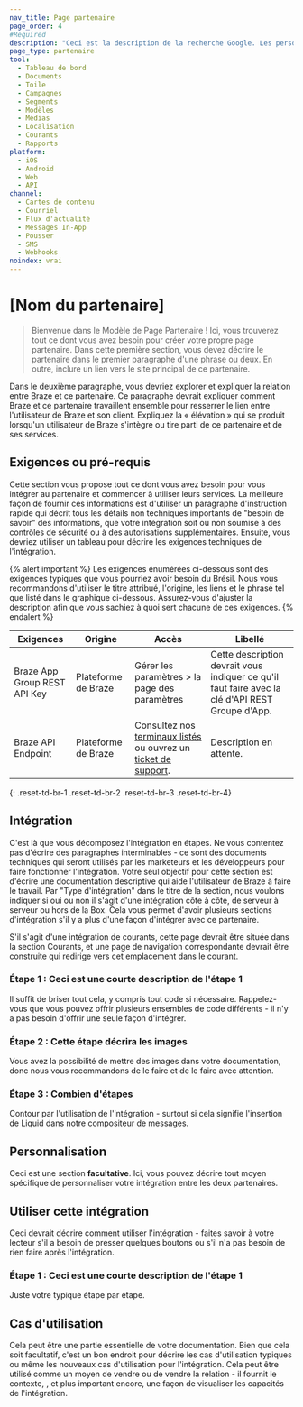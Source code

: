 ```yaml
---
nav_title: Page partenaire
page_order: 4
#Required
description: "Ceci est la description de la recherche Google. Les personnages de plus de 160 sont tronqués, concis-le brièvement."
page_type: partenaire
tool:
  - Tableau de bord
  - Documents
  - Toile
  - Campagnes
  - Segments
  - Modèles
  - Médias
  - Localisation
  - Courants
  - Rapports
platform:
  - iOS
  - Android
  - Web
  - API
channel:
  - Cartes de contenu
  - Courriel
  - Flux d'actualité
  - Messages In-App
  - Pousser
  - SMS
  - Webhooks
noindex: vrai
---
```


# [Nom du partenaire]

> Bienvenue dans le Modèle de Page Partenaire ! Ici, vous trouverez tout ce dont vous avez besoin pour créer votre propre page partenaire. Dans cette première section, vous devez décrire le partenaire dans le premier paragraphe d'une phrase ou deux. En outre, inclure un lien vers le site principal de ce partenaire.

Dans le deuxième paragraphe, vous devriez explorer et expliquer la relation entre Braze et ce partenaire. Ce paragraphe devrait expliquer comment Braze et ce partenaire travaillent ensemble pour resserrer le lien entre l'utilisateur de Braze et son client. Expliquez la « élévation » qui se produit lorsqu'un utilisateur de Braze s'intègre ou tire parti de ce partenaire et de ses services.

## Exigences ou pré-requis

Cette section vous propose tout ce dont vous avez besoin pour vous intégrer au partenaire et commencer à utiliser leurs services. La meilleure façon de fournir ces informations est d'utiliser un paragraphe d'instruction rapide qui décrit tous les détails non techniques importants de "besoin de savoir" des informations, que votre intégration soit ou non soumise à des contrôles de sécurité ou à des autorisations supplémentaires. Ensuite, vous devriez utiliser un tableau pour décrire les exigences techniques de l'intégration.

{% alert important %}
Les exigences énumérées ci-dessous sont des exigences typiques que vous pourriez avoir besoin du Brésil. Nous vous recommandons d'utiliser le titre attribué, l'origine, les liens et le phrasé tel que listé dans le graphique ci-dessous. Assurez-vous d'ajuster la description afin que vous sachiez à quoi sert chacune de ces exigences.
{% endalert %}

| Exigences                    | Origine             | Accès                                                                                                                                                            | Libellé                                                                                          |
| ---------------------------- | ------------------- | ---------------------------------------------------------------------------------------------------------------------------------------------------------------- | ------------------------------------------------------------------------------------------------ |
| Braze App Group REST API Key | Plateforme de Braze | Gérer les paramètres > la page des paramètres                                                                                                                    | Cette description devrait vous indiquer ce qu'il faut faire avec la clé d'API REST Groupe d'App. |
| Braze API Endpoint           | Plateforme de Braze | Consultez nos [terminaux listés]({{site.baseurl}}/developer_guide/rest_api/basics/#endpoints) ou ouvrez un [ticket de support]({{site.baseurl}}/braze_support/). | Description en attente.                                                                          |
{: .reset-td-br-1 .reset-td-br-2 .reset-td-br-3 .reset-td-br-4}

## Intégration

C'est là que vous décomposez l'intégration en étapes. Ne vous contentez pas d'écrire des paragraphes interminables - ce sont des documents techniques qui seront utilisés par les marketeurs et les développeurs pour faire fonctionner l'intégration. Votre seul objectif pour cette section est d'écrire une documentation descriptive qui aide l'utilisateur de Braze à faire le travail. Par "Type d'intégration" dans le titre de la section, nous voulons indiquer si oui ou non il s'agit d'une intégration côte à côte, de serveur à serveur ou hors de la Box. Cela vous permet d'avoir plusieurs sections d'intégration s'il y a plus d'une façon d'intégrer avec ce partenaire.

S'il s'agit d'une intégration de courants, cette page devrait être située dans la section Courants, et une page de navigation correspondante devrait être construite qui redirige vers cet emplacement dans le courant.

### Étape 1 : Ceci est une courte description de l'étape 1

Il suffit de briser tout cela, y compris tout code si nécessaire. Rappelez-vous que vous pouvez offrir plusieurs ensembles de code différents - il n'y a pas besoin d'offrir une seule façon d'intégrer.

### Étape 2 : Cette étape décrira les images

Vous avez la possibilité de mettre des images dans votre documentation, donc nous vous recommandons de le faire et de le faire avec attention.

### Étape 3 : Combien d'étapes

Contour par l'utilisation de l'intégration - surtout si cela signifie l'insertion de Liquid dans notre compositeur de messages.

## Personnalisation

Ceci est une section __facultative__. Ici, vous pouvez décrire tout moyen spécifique de personnaliser votre intégration entre les deux partenaires.

## Utiliser cette intégration

Ceci devrait décrire comment utiliser l'intégration - faites savoir à votre lecteur s'il a besoin de presser quelques boutons ou s'il n'a pas besoin de rien faire après l'intégration.

### Étape 1 : Ceci est une courte description de l'étape 1

Juste votre typique étape par étape.

## Cas d'utilisation

Cela peut être une partie essentielle de votre documentation. Bien que cela soit facultatif, c'est un bon endroit pour décrire les cas d'utilisation typiques ou même les nouveaux cas d'utilisation pour l'intégration. Cela peut être utilisé comme un moyen de vendre ou de vendre la relation - il fournit le contexte, , et plus important encore, une façon de visualiser les capacités de l'intégration.
